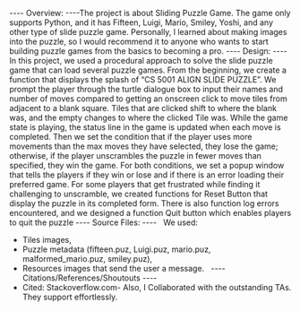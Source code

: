 ---- Overview: ----The project is about Sliding Puzzle Game. The game only supports Python, and it has Fifteen, Luigi, Mario, Smiley, Yoshi, and any other type of slide puzzle game. Personally, l learned about making images into the puzzle, so I would recommend it to anyone who wants to start building puzzle games from the basics to becoming a pro.
---- Design: ----In this project, we used a procedural approach to solve the slide puzzle game that can load several puzzle games. From the beginning, we create a function that displays the splash of “CS 5001 ALIGN SLIDE PUZZLE”. We prompt the player through the turtle dialogue box to input their names and number of moves compared to getting an onscreen click to move tiles from adjacent to a blank square. Tiles that are clicked shift to where the blank was, and the empty changes to where the clicked Tile was. While the game state is playing, the status line in the game is updated when each move is completed. Then we set the condition that if the player uses more movements than the max moves they have selected, they lose the game; otherwise, if the player unscrambles the puzzle in fewer moves than specified, they win the game. For both conditions, we set a popup window that tells the players if they win or lose and if there is an error loading their preferred game. For some players that get frustrated while finding it challenging to unscramble, we created functions for Reset Button that display the puzzle in its completed form. There is also function log errors encountered, and we designed a function Quit button which enables players to quit the puzzle
---- Source Files: ----
 
We used:
- Tiles images, 
- Puzzle metadata (fifteen.puz, Luigi.puz, mario.puz, malformed_mario.puz, smiley.puz), 
- Resources images that send the user a message.
 
---- Citations/References/Shoutouts ----
 
- Cited: Stackoverflow.com- Also, I Collaborated with the outstanding TAs. They support effortlessly.

